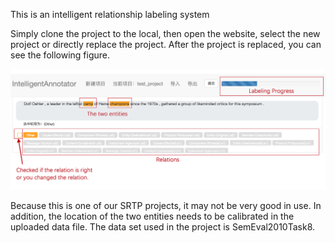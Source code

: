 This is an intelligent relationship labeling system

Simply clone the project to the local, then open the website, select the new project or directly replace the project.
After the project is replaced, you can see the following figure.

![image](static/image/annotator.png)

Because this is one of our SRTP projects, it may not be very good in use. In addition, the location of the two entities needs to be calibrated in the uploaded data file. The data set used in the project is SemEval2010Task8.



